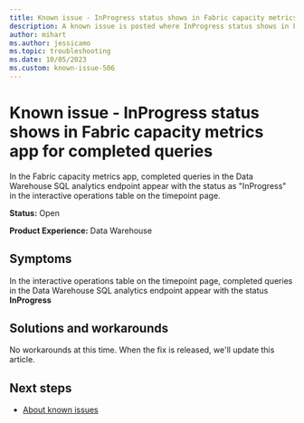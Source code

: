 ```yaml
---
title: Known issue - InProgress status shows in Fabric capacity metrics app for completed queries
description: A known issue is posted where InProgress status shows in Fabric capacity metrics app for completed queries
author: mihart
ms.author: jessicamo
ms.topic: troubleshooting 
ms.date: 10/05/2023
ms.custom: known-issue-506
---
```


# Known issue - InProgress status shows in Fabric capacity metrics app for completed queries

In the Fabric capacity metrics app, completed queries in the Data Warehouse SQL analytics endpoint appear with the status as "InProgress" in the interactive operations table on the timepoint page.

**Status:** Open

**Product Experience:** Data Warehouse

## Symptoms

In the interactive operations table on the timepoint page, completed queries in the Data Warehouse SQL analytics endpoint appear with the status **InProgress**

## Solutions and workarounds

No workarounds at this time. When the fix is released, we'll update this article.

## Next steps

- [About known issues](https://support.fabric.microsoft.com/known-issues)
